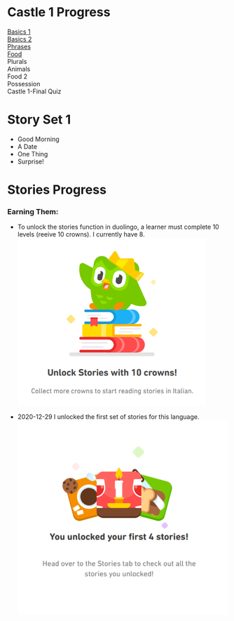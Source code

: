 # Castle 1 Progress <br>
[Basics 1](https://github.com/EO4wellness/T-I-L/blob/main/polyglot/italiano/castle-1/Basics-1.md)<br>
[Basics 2](https://github.com/EO4wellness/T-I-L/blob/main/polyglot/italiano/castle-1/Basics-2.md)<br>
[Phrases](https://github.com/EO4wellness/T-I-L/tree/main/polyglot/italiano/castle-1/Phrases)<br>
[Food](https://github.com/EO4wellness/T-I-L/blob/main/polyglot/italiano/castle-1/Food.md)<br>
Plurals<br>
Animals<br>
Food 2 <br>
Possession <br>
Castle 1-Final Quiz <br>

# Story Set 1
* Good Morning
* A Date 
* One Thing 
* Surprise! 
 
# Stories Progress <br>
### Earning Them:
* To unlock the stories function in duolingo, a learner must complete 10 levels (reeive 10 crowns).  I currently have 8.<br>
![Need 10 CROWNS for Stories](https://github.com/EO4wellness/T-I-L/blob/main/polyglot/italiano/images/stories-10%20crowns.png)

* 2020-12-29 I unlocked the first set of stories for this language. <br>
![Stories-set1](https://github.com/EO4wellness/T-I-L/blob/main/polyglot/italiano/castle-1/2020-12-29_stories-unlocked_italian.png) 


